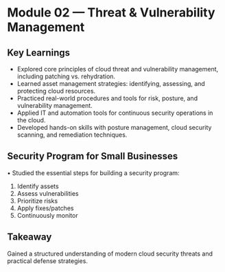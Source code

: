 # Module 02 — Threat & Vulnerability Management

## Key Learnings

- Explored core principles of cloud threat and vulnerability management, including patching vs. rehydration.
- Learned asset management strategies: identifying, assessing, and protecting cloud resources.
- Practiced real-world procedures and tools for risk, posture, and vulnerability management.
- Applied IT and automation tools for continuous security operations in the cloud.
- Developed hands-on skills with posture management, cloud security scanning, and remediation techniques.

## Security Program for Small Businesses

• Studied the essential steps for building a security program:

1. Identify assets
2. Assess vulnerabilities
3. Prioritize risks
4. Apply fixes/patches
5. Continuously monitor

## Takeaway

Gained a structured understanding of modern cloud security threats and practical defense strategies.
